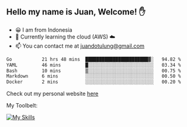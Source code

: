 ## Hello my name is Juan, Welcome! ✋

- 😀 I am from Indonesia
- 📖 Currently learning the cloud (AWS) ☁️
- 📫 You can contact me at juandotulung@gmail.com

<!--START_SECTION:waka-->

```txt
Go           21 hrs 48 mins  ███████████████████████▓░   94.82 %
YAML         46 mins         █░░░░░░░░░░░░░░░░░░░░░░░░   03.34 %
Bash         10 mins         ▒░░░░░░░░░░░░░░░░░░░░░░░░   00.75 %
Markdown     6 mins          ░░░░░░░░░░░░░░░░░░░░░░░░░   00.50 %
Docker       2 mins          ░░░░░░░░░░░░░░░░░░░░░░░░░   00.20 %
```

<!--END_SECTION:waka-->

Check out my personal website [here](https://juanchristian.com)

My Toolbelt:

[![My Skills](https://skillicons.dev/icons?i=go,js,ts,nodejs,express,react,nextjs,vue,tailwind,vite,html,css,python,php,aws,bash,linux,postgres,mysql,redis,kafka,docker,vercel,netlify,vscode,figma)](https://skillicons.dev)

